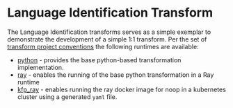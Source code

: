 # Language Identification Transform 
The Language Identification transforms serves as a simple exemplar to demonstrate the development
of a simple 1:1 transform.  Per the set of 
[transform project conventions](../../README.md#transform-project-conventions)
the following runtimes are available:

* [python](python/README.md) - provides the base python-based transformation 
implementation.
* [ray](ray/README.md) - enables the running of the base python transformation
in a Ray runtime
* [kfp_ray](kfp_ray/README.md) - enables running the ray docker image for
noop in a kubernetes cluster using a generated `yaml` file.
